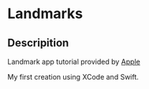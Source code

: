 # Landmarks

## Descripition

Landmark app tutorial provided by [Apple](https://developer.apple.com/tutorials/swiftui/)

My first creation using XCode and Swift.
